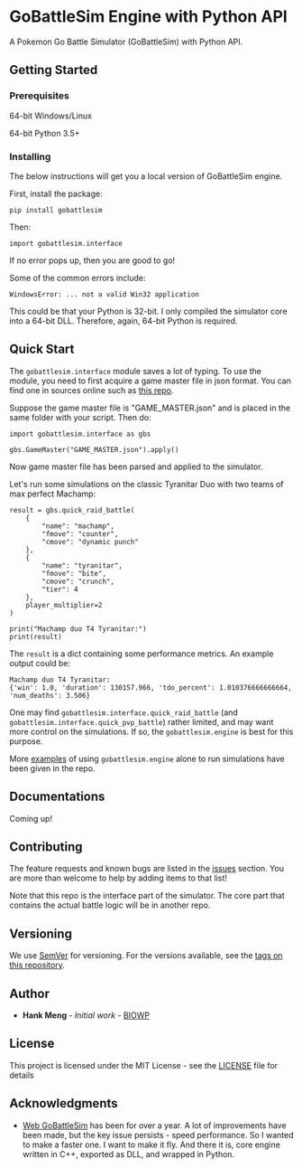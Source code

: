 
# GoBattleSim Engine with Python API

A Pokemon Go Battle Simulator (GoBattleSim) with Python API.

## Getting Started

### Prerequisites

64-bit Windows/Linux

64-bit Python 3.5+

### Installing

The below instructions will get you a local version of GoBattleSim engine.

First, install the package:

```
pip install gobattlesim
```

Then:

```
import gobattlesim.interface
```

If no error pops up, then you are good to go!

Some of the common errors include:

```
WindowsError: ... not a valid Win32 application
```

This could be that your Python is 32-bit. I only compiled the simulator core into a 64-bit DLL. Therefore, again, 64-bit Python is required.

## Quick Start

The `gobattlesim.interface` module saves a lot of typing. To use the module, you need to first acquire a game master file in json format.
You can find one in sources online such as [this repo](https://github.com/pokemongo-dev-contrib/pokemongo-game-master).

Suppose the game master file is "GAME_MASTER.json" and is placed in the same folder with your script. Then do:

```
import gobattlesim.interface as gbs

gbs.GameMaster("GAME_MASTER.json").apply()
```

Now game master file has been parsed and applied to the simulator.

Let's run some simulations on the classic Tyranitar Duo with two teams of max perfect Machamp:

```
result = gbs.quick_raid_battle(
    {
        "name": "machamp",
        "fmove": "counter",
        "cmove": "dynamic punch"
    },
    {
        "name": "tyranitar",
        "fmove": "bite",
        "cmove": "crunch",
        "tier": 4
    },
    player_multiplier=2
)

print("Machamp duo T4 Tyranitar:")
print(result)

```

The `result` is a dict containing some performance metrics. An example output could be:

```
Machamp duo T4 Tyranitar:
{'win': 1.0, 'duration': 130157.966, 'tdo_percent': 1.010376666666664, 'num_deaths': 3.506}
```

One may find `gobattlesim.interface.quick_raid_battle` (and `gobattlesim.interface.quick_pvp_battle`) rather limited, 
and may want more control on the simulations. If so, the `gobattlesim.engine` is best for this purpose.

More [examples](https://github.com/ymenghank/GoBattleSim-Python/tree/master/examples) of using `gobattlesim.engine` alone to run simulations have been given in the repo.


## Documentations

Coming up!


## Contributing

The feature requests and known bugs are listed in the [issues](https://github.com/ymenghank/GoBattleSim-Python/issues) section.
You are more than welcome to help by adding items to that list!

Note that this repo is the interface part of the simulator. The core part that contains the actual battle logic will be in another repo.

## Versioning

We use [SemVer](http://semver.org/) for versioning. For the versions available, see the [tags on this repository](https://github.com/ymenghank/GoBattleSim-Python/tags). 

## Author

* **Hank Meng** - *Initial work* - [BIOWP](https://github.com/ymenghank)

## License

This project is licensed under the MIT License - see the [LICENSE](LICENSE) file for details

## Acknowledgments

* [Web GoBattleSim](https://github.com/ymenghank/GoBattleSim) has been for over a year. A lot of improvements have been made, but the key issue persists - speed performance. 
So I wanted to make a faster one. I want to make it fly. And there it is, core engine written in C++, exported as DLL, and wrapped in Python.

